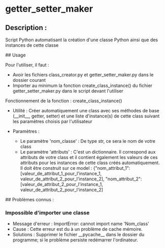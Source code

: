 # getter_setter_maker
## Description :
<p>Script Python automatisant la création d'une classe Python ainsi que des instances de cette classe</p>
## Usage
<p>
    <p>Pour l'utiliser, il faut :</p>
    <ul>
        <li>Avoir les fichiers class_creator.py et getter_setter_maker.py dans le dossier courant</li>
        <li>Importer au minimum la fonction create_class_instance() du fichier getter_setter_maker.py dans le script devant l'utiliser</li>
    </ul>
</p>
<p>Fonctionnement de la fonction : create_class_instance()</p>
<ul>
    <li>
        Utilité : Créer automatiquement une class avec ses méthodes de base (__init__, getter, setter) et une liste d'instance(s) de cette class suivant les paramètres choisis par l'utilisateur
    </li>
    <li>
        <p>Paramètres :</p>
        <ul>
            <li>
                Le paramètre 'nom_classe' : De type str, ce sera le nom de votre class
            </li>
            <li>
                Le paramètre 'attributs' : C'est un dictionnaire. Il correspond aux attributs de votre class et il contient également les valeurs de ces attributs pour les instances de cette class créés automatiquement.<br>
                Il doit être construit sur ce model : {"nom_attribut_1": [valeur_de_attribut_1_pour_l'instance_1, valeur_de_attribut_2_pour_l'instance_2], "nom_attribut_2": [valeur_de_attribut_2_pour_l'instance_1, valeur_de_attribut_2_pour_l'instance_2]
            </li>
        </ul>
    </li>
</ul>
## Problèmes connus :
<p>
<h3>Impossible d'importer une classe</h3>
<ul>
    <li>Message d'erreur : ImportError: cannot import name 'Nom_class'</li>
    <li>Cause : Cette erreur est du à un problème de cache mémoire.</li>
    <li>Solutions : Supprimer le fichier __pycache__ dans le dossier du programme; si le problème persiste redémarrer l'ordinateur.</li>
</ul>
</p>
